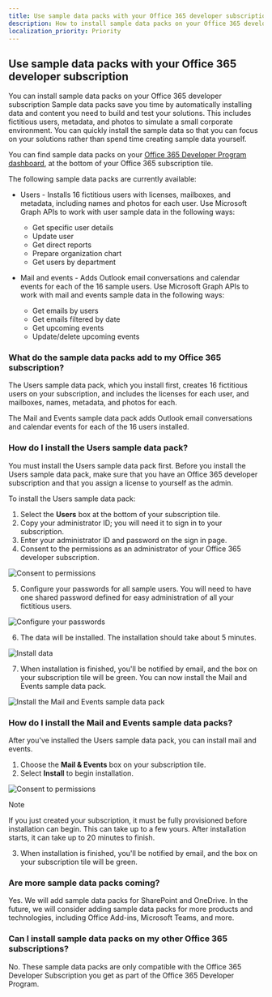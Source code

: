 ```yaml
---
title: Use sample data packs with your Office 365 developer subscription
description: How to install sample data packs on your Office 365 developer subscription to help get your sandbox environment up and running quickly. 
localization_priority: Priority
---
```


## Use sample data packs with your Office 365 developer subscription

You can install sample data packs on your Office 365 developer subscription
Sample data packs save you time by automatically installing data and content you need to build and test your solutions. This includes fictitious users, metadata, and photos to simulate a small corporate environment. You can quickly install the sample data so that you can focus on your solutions rather than spend time creating sample data yourself.

You can find sample data packs on your [Office 365 Developer Program dashboard](https://developer.microsoft.com/office/profile), at the bottom of your Office 365 subscription tile.

The following sample data packs are currently available:

- Users - Installs 16 fictitious users with licenses, mailboxes, and metadata, including names and photos for each user. Use Microsoft Graph APIs to work with user sample data in the following ways:
  - Get specific user details
  - Update user
  - Get direct reports
  - Prepare organization chart  
  - Get users by department

- Mail and events - Adds Outlook email conversations and calendar events for each of the 16 sample users. Use Microsoft Graph APIs to work with mail and events sample data in the following ways:
  - Get emails by users
  - Get emails filtered by date
  - Get upcoming events
  - Update/delete upcoming events

### What do the sample data packs add to my Office 365 subscription?

The Users sample data pack, which you install first, creates 16 fictitious users on your subscription, and includes the licenses for each user, and mailboxes, names, metadata, and photos for each.

The Mail and Events sample data pack adds Outlook email conversations and calendar events for each of the 16 users installed.

### How do I install the Users sample data pack?

You must install the Users sample data pack first. Before you install the Users sample data pack, make sure that you have an Office 365 developer subscription and that you assign a license to yourself as the admin.

To install the Users sample data pack:

1. Select the **Users** box at the bottom of your subscription tile.
2. Copy your administrator ID; you will need it to sign in to your subscription.
3. Enter your administrator ID and password on the sign in page.
4. Consent to the permissions as an administrator of your Office 365 developer subscription.

![Consent to permissions](images/content-packs-01.png)

5. Configure your passwords for all sample users. You will need to have one shared password defined for easy administration of all your fictitious users.

![Configure your passwords](images/content-packs-02.png)

6. The data will be installed. The installation should take about 5 minutes.

![Install data](images/content-packs-03.png)

7. When installation is finished, you'll be notified by email, and the box on your subscription tile will be green. You can now install the Mail and Events sample data pack.

![Install the Mail and Events sample data pack](images/content-packs-04.png)

### How do I install the Mail and Events sample data packs?

After you've installed the Users sample data pack, you can install mail and events.

1. Choose the **Mail &amp; Events** box on your subscription tile.
2. Select **Install** to begin installation.

![Consent to permissions](images/content-packs-05.png)

> [!NOTE]
> If you just created your subscription, it must be fully provisioned before installation can begin. This can take up to a few yours. After installation starts, it can take up to 20 minutes to finish.

3. When installation is finished, you'll be notified by email, and the box on your subscription tile will be green.

### Are more sample data packs coming?

Yes. We will add sample data packs for SharePoint and OneDrive. In the future, we will consider adding sample data packs for more products and technologies, including Office Add-ins, Microsoft Teams, and more.

### Can I install sample data packs on my other Office 365 subscriptions?

No. These sample data packs are only compatible with the Office 365 Developer Subscription you get as part of the Office 365 Developer Program.
